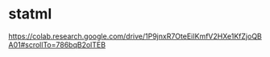 # statml
https://colab.research.google.com/drive/1P9jnxR7OteEiIKmfV2HXe1KfZjoQBA01#scrollTo=786bqB2olTEB
